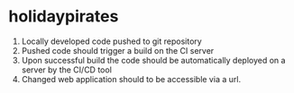 # holidaypirates
1. Locally developed code pushed to git repository
2. Pushed code should trigger a build on the CI server
3. Upon successful build the code should be automatically deployed on a server by the CI/CD tool
4. Changed web application should to be accessible via a url.
